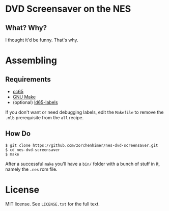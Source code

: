 # DVD Screensaver on the NES
## What? Why?

I thought it'd be funny.  That's why.

# Assembling
## Requirements

- [cc65](https://cc65.github.io/)
- [GNU Make](https://www.gnu.org/software/make/)
- (optional) [ld65-labels](https://github.com/zorchenhimer/ld65-labels)

If you don't want or need debugging labels, edit the `Makefile` to remove the `.mlb` prerequisite from the `all` recipe.

## How Do

```
$ git clone https://github.com/zorchenhimer/nes-dvd-screensaver.git
$ cd nes-dvd-screensaver
$ make
```

After a successful `make` you'll have a `bin/` folder with a bunch of stuff in it, namely the `.nes` rom file.

# License

MIT license.  See `LICENSE.txt` for the full text.
